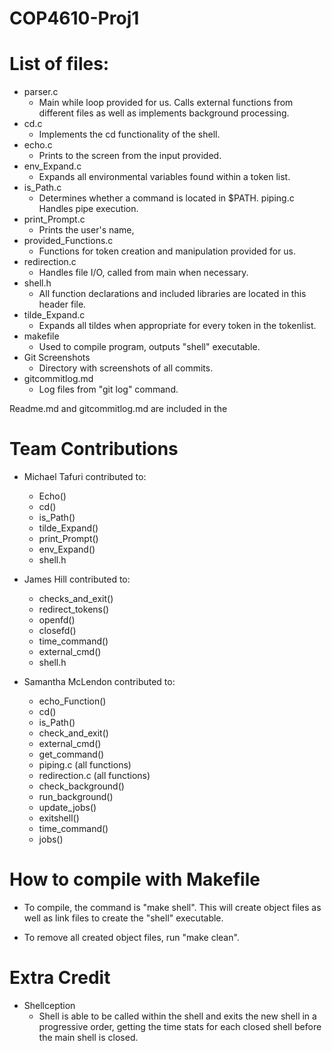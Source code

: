 # COP4610-Proj1


# List of files:
-	parser.c
	-	Main while loop provided for us. Calls external functions from different
		files as well as implements background processing.
-	cd.c
	-	Implements the cd functionality of the shell.
-	echo.c
	-	Prints to the screen from the input provided.
-	env_Expand.c
	-	Expands all environmental variables found within a token list.
-	is_Path.c
	-	Determines whether a command is located in $PATH.
	piping.c
		Handles pipe execution.
-	print_Prompt.c
	-	Prints the user's name, 
-	provided_Functions.c
	-	Functions for token creation and manipulation provided for us.
-	redirection.c
	-	Handles file I/O, called from main when necessary.
-	shell.h
	-	All function declarations and included libraries are located in this header file.
-	tilde_Expand.c
	-	Expands all tildes when appropriate for every token in the tokenlist.
-	makefile
	-	Used to compile program, outputs "shell" executable.
-	Git Screenshots
	-	Directory with screenshots of all commits.
-	gitcommitlog.md
	-	Log files from "git log" command.

Readme.md and gitcommitlog.md are included in the

# Team Contributions
-	Michael Tafuri contributed to:
	-	Echo()
	-	cd()
	-	is_Path()
	-	tilde_Expand()
	-	print_Prompt()
	-	env_Expand()
	-	shell.h

-	James Hill contributed to:
	- 	checks_and_exit()
	- 	redirect_tokens()
	- 	openfd()
	- 	closefd()
	-	time_command()
	-	external_cmd()
	- 	shell.h
	
-	Samantha McLendon contributed to:
	-	echo_Function()
	- 	cd()
	- 	is_Path()
	-	check_and_exit()
	-	external_cmd()
	-	get_command()
	-	piping.c (all functions)
	-	redirection.c (all functions)
	-	check_background()
	-	run_background()
	-	update_jobs()
	-	exitshell()
	-	time_command()
	- 	jobs()

# How to compile with Makefile
-	To compile, the command is "make shell". This will create object files as well
	as link files to create the "shell" executable.
	
-	To remove all created object files, run "make clean".

# Extra Credit
-	Shellception
	-	Shell is able to be called within the shell and exits the new shell in a progressive order,
		getting the time stats for each closed shell before the main shell is closed.
